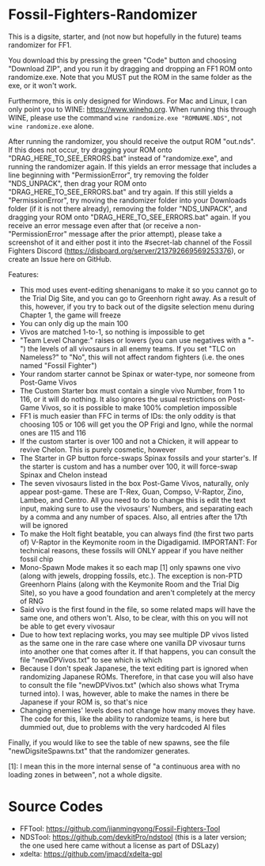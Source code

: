 # Fossil-Fighters-Randomizer
This is a digsite, starter, and (not now but hopefully in the future) teams randomizer for FF1.

You download this by pressing the green "Code" button and choosing "Download ZIP", and
you run it by dragging and dropping an FF1 ROM onto randomize.exe. Note that you MUST put
the ROM in the same folder as the exe, or it won't work.

Furthermore, this is only designed for Windows. For Mac and Linux, I can only point you to
WINE: https://www.winehq.org. When running this through WINE, please use the command
``wine randomize.exe "ROMNAME.NDS"``, not ``wine randomize.exe`` alone.

After running the randomizer, you should receive the output ROM "out.nds". If this does not
occur, try dragging your ROM onto "DRAG_HERE_TO_SEE_ERRORS.bat" instead of "randomize.exe",
and running the randomizer again. If this yields an error message that includes a line
beginning with "PermissionError", try removing the folder "NDS_UNPACK", then drag your
ROM onto "DRAG_HERE_TO_SEE_ERRORS.bat" and try again. If this still yields a "PermissionError",
try moving the randomizer folder into your Downloads folder (if it is not there already),
removing the folder "NDS_UNPACK", and dragging your ROM onto "DRAG_HERE_TO_SEE_ERRORS.bat"
again. If you receive an error message even after that (or receive a non-"PermissionError"
message after the prior attempt), please take a screenshot of it and either post it into
the #secret-lab channel of the Fossil Fighters Discord
(https://disboard.org/server/213792669569253376), or create an Issue here on GitHub.

Features:
- This mod uses event-editing shenanigans to make it so you cannot go to the Trial Dig Site,
  and you can go to Greenhorn right away. As a result of this, however, if you try to back out
  of the digsite selection menu during Chapter 1, the game will freeze
- You can only dig up the main 100
- Vivos are matched 1-to-1, so nothing is impossible to get
- "Team Level Change:" raises or lowers (you can use negatives with a "-") the levels of all
  vivosaurs in all enemy teams. If you set "TLC on Nameless?" to "No", this will not affect
  random fighters (i.e. the ones named "Fossil Fighter")
- Your random starter cannot be Spinax or water-type, nor someone from Post-Game Vivos
- The Custom Starter box must contain a single vivo Number, from 1 to 116, or it will do
  nothing. It also ignores the usual restrictions on Post-Game Vivos, so it is possible to
  make 100% completion impossible
- FF1 is much easier than FFC in terms of IDs: the only oddity is that choosing 105 or 106
  will get you the OP Frigi and Igno, while the normal ones are 115 and 116
- If the custom starter is over 100 and not a Chicken, it will appear to revive Chelon.
  This is purely cosmetic, however
- The Starter in GP button force-swaps Spinax fossils and your starter's. If the starter is
  custom and has a number over 100, it will force-swap Spinax and Chelon instead
- The seven vivosaurs listed in the box Post-Game Vivos, naturally, only appear post-game.
  These are T-Rex, Guan, Compso, V-Raptor, Zino, Lambeo, and Centro. All you need to do to
  change this is edit the text input, making sure to use the vivosaurs' Numbers, and separating
  each by a comma and any number of spaces. Also, all entries after the 17th will be ignored
- To make the Holt fight beatable, you can always find (the first two parts of) V-Raptor in the
  Keymonite room in the Digadigamid. IMPORTANT: For technical reasons, these fossils will ONLY
  appear if you have neither fossil chip
- Mono-Spawn Mode makes it so each map [1] only spawns one vivo (along with jewels, dropping
  fossils, etc.). The exception is non-PTD Greenhorn Plains (along with the Keymonite Room and
  the Trial Dig Site), so you have a good foundation and aren't completely at the mercy of RNG
- Said vivo is the first found in the file, so some related maps will have the same one, and
  others won't. Also, to be clear, with this on you will not be able to get every vivosaur
- Due to how text replacing works, you may see multiple DP vivos listed as the same one in
  the rare case where one vanilla DP vivosaur turns into another one that comes after it.
  If that happens, you can consult the file "newDPVivos.txt" to see which is which
- Because I don't speak Japanese, the text editing part is ignored when randomizing Japanese
  ROMs. Therefore, in that case you will also have to consult the file "newDPVivos.txt" (which
  also shows what Tryma turned into). I was, however, able to make the names in there be Japanese
  if your ROM is, so that's nice
- Changing enemies' levels does not change how many moves they have. The code for this, like
  the ability to randomize teams, is here but dummied out, due to problems with the very
  hardcoded AI files

Finally, if you would like to see the table of new spawns, see the file "newDigsiteSpawns.txt"
that the randomizer generates.

[1]: I mean this in the more internal sense of "a continuous area with no loading zones in
between", not a whole digsite.

# Source Codes
- FFTool: https://github.com/jianmingyong/Fossil-Fighters-Tool
- NDSTool: https://github.com/devkitPro/ndstool (this is a later version; the one used here came without a license as part of DSLazy)
- xdelta: https://github.com/jmacd/xdelta-gpl

